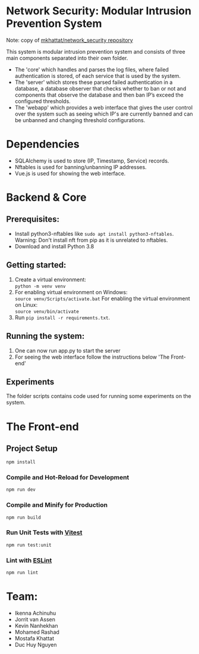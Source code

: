 # Network Security: Modular Intrusion Prevention System

Note: copy of [mkhattat/network_security repository](https://github.com/mkhattat/network_security)

This system is modular intrusion prevention system and consists of three main components separated into their own folder. 
- The 'core' which handles and parses the log files, where failed authentication is stored, of each service that is used by the system. 
- The 'server' which stores these parsed failed authentication in a database, a database observer that checks whether to ban or not and components that observe the database and then ban IP’s exceed the configured thresholds. 
- The 'webapp' which provides a web interface that gives the user control over the system such as seeing which IP's are currently banned and can be unbanned and changing threshold configurations.

# Dependencies
- SQLAlchemy is used to store (IP, Timestamp, Service) records.
- Nftables is used for banning/unbanning IP addresses.
- Vue.js is used for showing the web interface.

# Backend & Core


## Prerequisites:
- Install python3-nftables like ```sudo apt install python3-nftables```. 
Warning: Don't install nft from pip as it is unrelated to nftables.
- Download and install Python 3.8

## Getting started:
1. Create a virtual environment:  
   `python -m venv venv`
2. For enabling virtual environment on Windows:  
   `source venv/Scripts/activate.bat`
   For enabling the virtual environment on Linux:  
   `source venv/bin/activate`
3. Run ```pip install -r requirements.txt```.  



## Running the system:
1. One can now run app.py to start the server
2. For seeing the web interface follow the instructions below 'The Front-end'

## Experiments
The folder scripts contains code used for running some experiments on the system.

# The Front-end
## Project Setup

```sh
npm install
```

### Compile and Hot-Reload for Development

```sh
npm run dev
```

### Compile and Minify for Production

```sh
npm run build
```

### Run Unit Tests with [Vitest](https://vitest.dev/)

```sh
npm run test:unit
```

### Lint with [ESLint](https://eslint.org/)

```sh
npm run lint
```


# Team:

- Ikenna Achinuhu
- Jorrit van Assen
- Kevin Nanhekhan
- Mohamed Rashad
- Mostafa Khattat
- Duc Huy Nguyen